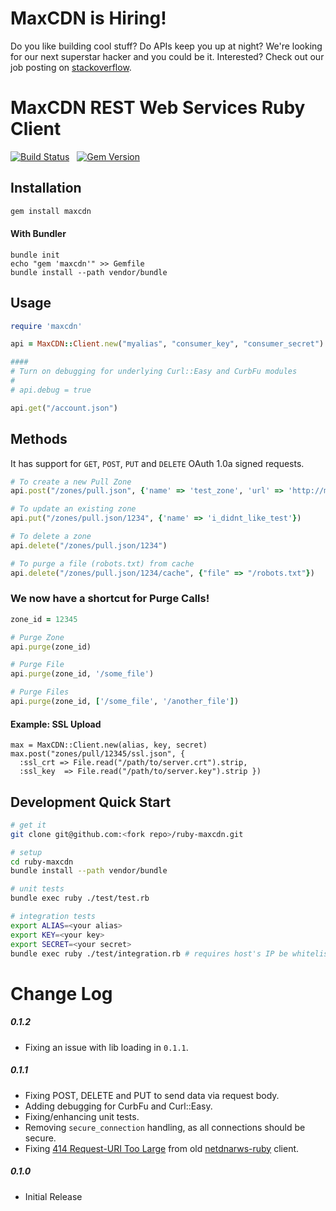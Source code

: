 # MaxCDN is Hiring!

Do you like building cool stuff?  Do APIs keep you up at night? We're looking for our next superstar hacker and you could be it. Interested? Check out our job posting on [stackoverflow](http://careers.stackoverflow.com/jobs/37078/senior-web-engineer-for-fun-growing-la-startup-maxcdn&a=JdFbT4OY).

# MaxCDN REST Web Services Ruby Client

[![Build Status](https://travis-ci.org/MaxCDN/ruby-maxcdn.png?branch=master)](https://travis-ci.org/MaxCDN/ruby-maxcdn) &nbsp; [![Gem Version](https://badge.fury.io/rb/maxcdn.png)](http://badge.fury.io/rb/maxcdn)

## Installation

``` bash
gem install maxcdn
```

#### With Bundler

```
bundle init
echo "gem 'maxcdn'" >> Gemfile
bundle install --path vendor/bundle
```

## Usage
```ruby
require 'maxcdn'

api = MaxCDN::Client.new("myalias", "consumer_key", "consumer_secret")

####
# Turn on debugging for underlying Curl::Easy and CurbFu modules
#
# api.debug = true

api.get("/account.json")
```

## Methods
It has support for `GET`, `POST`, `PUT` and `DELETE` OAuth 1.0a signed requests.

```ruby
# To create a new Pull Zone
api.post("/zones/pull.json", {'name' => 'test_zone', 'url' => 'http://my-test-site.com'})

# To update an existing zone
api.put("/zones/pull.json/1234", {'name' => 'i_didnt_like_test'})

# To delete a zone
api.delete("/zones/pull.json/1234")

# To purge a file (robots.txt) from cache
api.delete("/zones/pull.json/1234/cache", {"file" => "/robots.txt"})
```

### We now have a shortcut for Purge Calls!
```ruby
zone_id = 12345

# Purge Zone
api.purge(zone_id)

# Purge File
api.purge(zone_id, '/some_file')

# Purge Files
api.purge(zone_id, ['/some_file', '/another_file'])
```

#### Example: SSL Upload

```
max = MaxCDN::Client.new(alias, key, secret)
max.post("zones/pull/12345/ssl.json", {
  :ssl_crt => File.read("/path/to/server.crt").strip,
  :ssl_key  => File.read("/path/to/server.key").strip })
```

## Development Quick Start

``` bash
# get it
git clone git@github.com:<fork repo>/ruby-maxcdn.git

# setup
cd ruby-maxcdn
bundle install --path vendor/bundle

# unit tests
bundle exec ruby ./test/test.rb

# integration tests
export ALIAS=<your alias>
export KEY=<your key>
export SECRET=<your secret>
bundle exec ruby ./test/integration.rb # requires host's IP be whitelisted
```

# Change Log

##### 0.1.2

* Fixing an issue with lib loading in `0.1.1`.

##### 0.1.1

* Fixing POST, DELETE and PUT to send data via request body.
* Adding debugging for CurbFu and Curl::Easy.
* Fixing/enhancing unit tests.
* Removing `secure_connection` handling, as all connections should be secure.
* Fixing [414 Request-URI Too Large](https://github.com/netdna/netdnarws-ruby/issues/10) from old [netdnarws-ruby](https://github.com/netdna/netdnarws-ruby) client.


##### 0.1.0

* Initial Release
